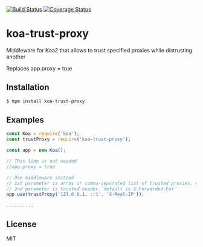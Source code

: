 [![Build Status](https://travis-ci.org/SagePtr/koa-trust-proxy.svg?branch=master)](https://travis-ci.org/SagePtr/koa-trust-proxy)
[![Coverage Status](https://coveralls.io/repos/github/SagePtr/koa-trust-proxy/badge.svg?branch=master)](https://coveralls.io/github/SagePtr/koa-trust-proxy?branch=master)

# koa-trust-proxy
Middleware for Koa2 that allows to trust specified proxies while distrusting another

Replaces app.proxy = true

## Installation

```js
$ npm install koa-trust-proxy
```

## Examples

```js
const Koa = require('koa');
const trustProxy = require('koa-trust-proxy');

const app = new Koa();

// This line is not needed
//app.proxy = true

// Use middleware instead
// 1st parameter is array or comma-separated list of trusted proxies, default ['127.0.0.1', '::1']
// 2nd parameter is trusted header, default is X-Forwarded-For
app.use(trustProxy('127.0.0.1, ::1', 'X-Real-IP'));

..........
```

## License

  MIT
